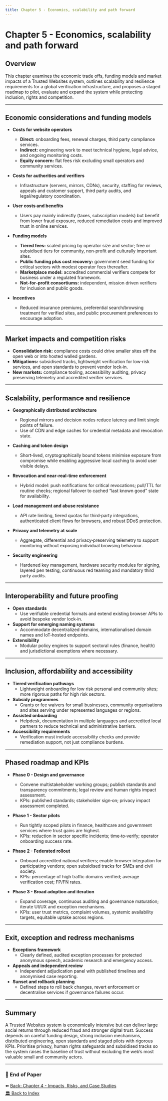 ```yaml
---
title: Chapter 5 - Economics, scalability and path forward
---
```


# Chapter 5 - Economics, scalability and path forward

## Overview
This chapter examines the economic trade offs, funding models and market impacts of a Trusted Websites system, outlines scalability and resilience requirements for a global verification infrastructure, and proposes a staged roadmap to pilot, evaluate and expand the system while protecting inclusion, rights and competition.

---

## Economic considerations and funding models
- **Costs for website operators**
  - **Direct:** onboarding fees, renewal charges, third party compliance services.
  - **Indirect:** engineering work to meet technical hygiene, legal advice, and ongoing monitoring costs.
  - **Equity concern:** flat fees risk excluding small operators and community services.

- **Costs for authorities and verifiers**
  - Infrastructure (servers, mirrors, CDNs), security, staffing for reviews, appeals and customer support, third party audits, and legal/regulatory coordination.

- **User costs and benefits**
  - Users pay mainly indirectly (taxes, subscription models) but benefit from lower fraud exposure, reduced remediation costs and improved trust in online services.

- **Funding models**
  - **Tiered fees:** scaled pricing by operator size and sector; free or subsidised tiers for community, non‑profit and culturally important sites.
  - **Public funding plus cost recovery:** government seed funding for critical sectors with modest operator fees thereafter.
  - **Marketplace model:** accredited commercial verifiers compete for business under a regulated framework.
  - **Not‑for‑profit consortiums:** independent, mission driven verifiers for inclusion and public goods.

- **Incentives**
  - Reduced insurance premiums, preferential search/browsing treatment for verified sites, and public procurement preferences to encourage adoption.

---

## Market impacts and competition risks
- **Consolidation risk:** compliance costs could drive smaller sites off the open web or into hosted walled gardens.
- **Mitigations:** subsidised tracks, lightweight verification for low‑risk services, and open standards to prevent vendor lock‑in.
- **New markets:** compliance tooling, accessibility auditing, privacy preserving telemetry and accredited verifier services.

---

## Scalability, performance and resilience
- **Geographically distributed architecture**
  - Regional mirrors and decision nodes reduce latency and limit single points of failure.
  - Use of CDN and edge caches for credential metadata and revocation state.

- **Caching and token design**
  - Short‑lived, cryptographically bound tokens minimise exposure from compromise while enabling aggressive local caching to avoid user visible delays.

- **Revocation and near‑real‑time enforcement**
  - Hybrid model: push notifications for critical revocations; pull/TTL for routine checks; regional failover to cached “last known good” state for availability.

- **Load management and abuse resistance**
  - API rate limiting, tiered quotas for third‑party integrations, authenticated client flows for browsers, and robust DDoS protection.

- **Privacy and telemetry at scale**
  - Aggregate, differential and privacy‑preserving telemetry to support monitoring without exposing individual browsing behaviour.

- **Security engineering**
  - Hardened key management, hardware security modules for signing, layered pen testing, continuous red teaming and mandatory third party audits.

---

## Interoperability and future proofing
- **Open standards**
  - Use verifiable credential formats and extend existing browser APIs to avoid bespoke vendor lock‑in.
- **Support for emerging naming systems**
  - Accommodate decentralized domains, internationalised domain names and IoT‑hosted endpoints.
- **Extensibility**
  - Modular policy engines to support sectoral rules (finance, health) and jurisdictional exemptions where necessary.

---

## Inclusion, affordability and accessibility
- **Tiered verification pathways**
  - Lightweight onboarding for low risk personal and community sites; more rigorous paths for high risk sectors.
- **Subsidy programmes**
  - Grants or fee waivers for small businesses, community organisations and sites serving under represented languages or regions.
- **Assisted onboarding**
  - Helpdesk, documentation in multiple languages and accredited local partners to reduce technical and administrative barriers.
- **Accessibility requirements**
  - Verification must include accessibility checks and provide remediation support, not just compliance burdens.

---

## Phased roadmap and KPIs
- **Phase 0 - Design and governance**
  - Convene multistakeholder working groups; publish standards and transparency commitments; legal review and human rights impact assessment.
  - KPIs: published standards; stakeholder sign‑on; privacy impact assessment completed.

- **Phase 1 - Sector pilots**
  - Run tightly scoped pilots in finance, healthcare and government services where trust gains are highest.
  - KPIs: reduction in sector specific incidents; time‑to‑verify; operator onboarding success rate.

- **Phase 2 - Federated rollout**
  - Onboard accredited national verifiers; enable browser integration for participating vendors; open subsidised tracks for SMEs and civil society.
  - KPIs: percentage of high traffic domains verified; average verification cost; FP/FN rates.

- **Phase 3 - Broad adoption and iteration**
  - Expand coverage, continuous auditing and governance maturation; iterate UI/UX and exception mechanisms.
  - KPIs: user trust metrics, complaint volumes, systemic availability targets, equitable uptake across regions.

---

## Exit, exception and redress mechanisms
- **Exceptions framework**
  - Clearly defined, audited exception processes for protected anonymous speech, academic research and emergency access.
- **Appeals and independent review**
  - Independent adjudication panel with published timelines and anonymised case reporting.
- **Sunset and rollback planning**
  - Defined steps to roll back changes, revert enforcement or decentralise services if governance failures occur.

---

## Summary
A Trusted Websites system is economically intensive but can deliver large social returns through reduced fraud and stronger digital trust.
Success depends on careful funding design, strong inclusion mechanisms, distributed engineering, open standards and staged pilots with rigorous KPIs.
Prioritise privacy, human rights safeguards and subsidised tracks so the system raises the baseline of trust without excluding the web’s most valuable small and community actors.

---

### 📘 End of Paper 

⬅️ [Back: Chapter 4 - Impacts, Risks, and Case Studies](Ch4-Impacts-risks-and-case-studies.md)  
[🏛️ Back to Index](index.md)

